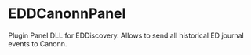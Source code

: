 # EDDCanonnPanel
Plugin Panel DLL for EDDiscovery. Allows to send all historical ED journal events to Canonn.
